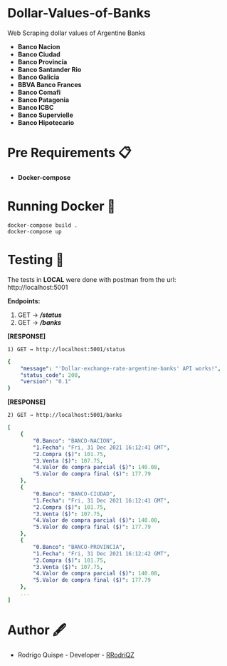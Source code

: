 # Dollar-Values-of-Banks #

Web Scraping dollar values of Argentine Banks

* **Banco Nacion**
* **Banco Ciudad**
* **Banco Provincia**
* **Banco Santander Rio**
* **Banco Galicia**
* **BBVA Banco Frances**
* **Banco Comafi**
* **Banco Patagonia**
* **Banco ICBC**
* **Banco Supervielle**
* **Banco Hipotecario**

# Pre Requirements 📋

* **Docker-compose**

# Running Docker 🐳
```
docker-compose build .
docker-compose up
```
# Testing 🧪

The tests in **LOCAL** were done with postman from the url: http://localhost:5001

**Endpoints:**

1) GET → ***/status***
2) GET → ***/banks***

**[RESPONSE]**
```
1) GET → http://localhost:5001/status
```
```yaml
{
    "message": "'Dollar-exchange-rate-argentine-banks' API works!",
    "status_code": 200,
    "version": "0.1"
}
```

**[RESPONSE]**
```
2) GET → http://localhost:5001/banks
```
```yaml
[
    {
        "0.Banco": "BANCO-NACION",
        "1.Fecha": "Fri, 31 Dec 2021 16:12:41 GMT",
        "2.Compra ($)": 101.75,
        "3.Venta ($)": 107.75,
        "4.Valor de compra parcial ($)": 140.08,
        "5.Valor de compra final ($)": 177.79
    },
    {
        "0.Banco": "BANCO-CIUDAD",
        "1.Fecha": "Fri, 31 Dec 2021 16:12:41 GMT",
        "2.Compra ($)": 101.75,
        "3.Venta ($)": 107.75,
        "4.Valor de compra parcial ($)": 140.08,
        "5.Valor de compra final ($)": 177.79
    },
    {
        "0.Banco": "BANCO-PROVINCIA",
        "1.Fecha": "Fri, 31 Dec 2021 16:12:42 GMT",
        "2.Compra ($)": 101.75,
        "3.Venta ($)": 107.75,
        "4.Valor de compra parcial ($)": 140.08,
        "5.Valor de compra final ($)": 177.79
    },
    ...
]
```

# Author 🖋

* Rodrigo Quispe - Developer - [RRodriQZ]
 
[RRodriQZ]: https://github.com/RRodriQZ